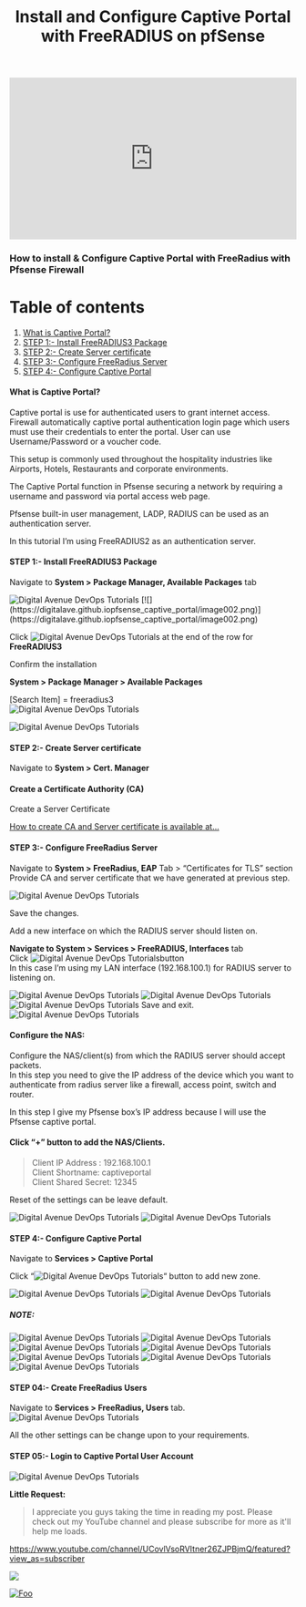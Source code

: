 ﻿---
layout: post
authors: [dimuthu_daundasekara]
title: 'Install and Configure Captive Portal with FreeRADIUS on pfSense'
image: /assets/img/post-imgs/pfsense_captive_portal/captive_portal_N.jpg
tags: [pfSense, Firewall, Captive Portal, WIFI]
category: pfSense
comments: true
last_modified_at: 2020-01-31
categories: 
    - "pfsense"
    - "Captive Portal"
---

<style>
.embed-container { position: relative; padding-bottom: 56.25%; height: 0; overflow: hidden; max-width: 100%; } .embed-container iframe, .embed-container object, .embed-container embed { position: absolute; top: 0; left: 0; width: 100%; height: 100%; }
</style>
<div class='embed-container'>
    <iframe src='https://www.youtube.com/embed/hqjE4KySvWU?&autoplay=1' frameborder='0' allow="accelerometer; autoplay; clipboard-write; encrypted-media; gyroscope; picture-in-picture" allowfullscreen>
    </iframe>
</div>

### How to install & Configure Captive Portal with FreeRadius with Pfsense Firewall

# Table of contents
1. [What is Captive Portal?](#What-is-Captive-Portal?)
2. [STEP 1:- Install FreeRADIUS3 Package](#STEP-1:-Install-FreeRADIUS3-Package)
3. [STEP 2:- Create Server certificate](#STEP-2:-Create-Server-certificate)
4. [STEP 3:- Configure FreeRadius Server](#STE-3:--Configure-FreeRadius-Server)
5. [STEP 4:- Configure Captive Portal](#STEP-4:--Configure-Captive-Portal)


#### What is Captive Portal?

Captive portal is use for authenticated users to grant internet access. Firewall automatically captive portal authentication login page which users must use their credentials to enter the portal. User can use Username/Password or a voucher code.

This setup is commonly used throughout the hospitality industries like Airports, Hotels, Restaurants and corporate environments.

The Captive Portal function in Pfsense securing a network by requiring a username and password via portal access web page.

Pfsense built-in user management, LADP, RADIUS can be used as an authentication server.

In this tutorial I’m using FreeRADIUS2 as an authentication server.

#### STEP 1:- Install FreeRADIUS3 Package

Navigate to  **System > Package Manager, Available Packages**  tab


<img src="/assets/img/post-imgs/pfsense_captive_portal/image002.png" width="auto" alt="Digital Avenue DevOps Tutorials">
[![](https://digitalave.github.iopfsense_captive_portal/image002.png)](https://digitalave.github.iopfsense_captive_portal/image002.png)

Click  <img src="/assets/img/post-imgs/pfsense_captive_portal/image002.png" width="auto" alt="Digital Avenue DevOps Tutorials"> at the end of the row for  **FreeRADIUS3**

Confirm the installation

**System > Package Manager > Available Packages**

[Search Item] = freeradius3  
<img src="/assets/img/post-imgs/pfsense_captive_portal/image003.png" width="auto" alt="Digital Avenue DevOps Tutorials">

<img src="/assets/img/post-imgs/pfsense_captive_portal/image004.png" width="auto" alt="Digital Avenue DevOps Tutorials">

#### STEP 2:- Create Server certificate

Navigate to  **System > Cert. Manager**

#### Create a Certificate Authority (CA)

Create a Server Certificate

[How to create CA and Server certificate is available at…](https://digitalave.github.io/2018/08/08/Setup-Remote-VPN-Access-Using-PfSense-and-OpenVPN/)

#### STEP 3:- Configure FreeRadius Server

Navigate to  **System > FreeRadius, EAP**  Tab > “Certificates for TLS” section  
Provide CA and server certificate that we have generated at previous step.

<img src="/assets/img/post-imgs/pfsense_captive_portal/image005.png" width="auto" alt="Digital Avenue DevOps Tutorials">

Save the changes.

Add a new interface on which the RADIUS server should listen on.

**Navigate to System > Services > FreeRADIUS, Interfaces**  tab  
Click <img src="/assets/img/post-imgs/pfsense_captive_portal/image001.png" width="auto" alt="Digital Avenue DevOps Tutorials">button  
In this case I’m using my LAN interface (192.168.100.1) for RADIUS server to listening on.

<img src="/assets/img/post-imgs/pfsense_captive_portal/image006.png" width="auto" alt="Digital Avenue DevOps Tutorials">

<img src="/assets/img/post-imgs/pfsense_captive_portal/image007.png" width="auto" alt="Digital Avenue DevOps Tutorials">

<img src="/assets/img/post-imgs/pfsense_captive_portal/image008.png" width="auto" alt="Digital Avenue DevOps Tutorials">
Save and exit.

<img src="/assets/img/post-imgs/pfsense_captive_portal/image009.png" width="auto" alt="Digital Avenue DevOps Tutorials">

#### Configure the NAS:

Configure the NAS/client(s) from which the RADIUS server should accept packets.  
In this step you need to give the IP address of the device which you want to authenticate from radius server like a firewall, access point, switch and router.

In this step I give my Pfsense box’s IP address because I will use the Pfsense captive portal.

#### Click “+” button to add the NAS/Clients.

> Client IP Address : 192.168.100.1  
> Client Shortname: captiveportal  
> Client Shared Secret: 12345

Reset of the settings can be leave default.

<img src="/assets/img/post-imgs/pfsense_captive_portal/image010.png" width="auto" alt="Digital Avenue DevOps Tutorials">

<img src="/assets/img/post-imgs/pfsense_captive_portal/image011.png" width="auto" alt="Digital Avenue DevOps Tutorials">

#### STEP 4:- Configure Captive Portal

Navigate to  **Services > Captive Portal**

Click “<img src="/assets/img/post-imgs/pfsense_captive_portal/image001.png" width="auto" alt="Digital Avenue DevOps Tutorials">“ button to add new zone.

<img src="/assets/img/post-imgs/pfsense_captive_portal/image012.png" width="auto" alt="Digital Avenue DevOps Tutorials">

<img src="/assets/img/post-imgs/pfsense_captive_portal/image013.png" width="auto" alt="Digital Avenue DevOps Tutorials">

##### NOTE:

<img src="/assets/img/post-imgs/pfsense_captive_portal/image014.png" width="auto" alt="Digital Avenue DevOps Tutorials">

<img src="/assets/img/post-imgs/pfsense_captive_portal/image015.png" width="auto" alt="Digital Avenue DevOps Tutorials">

<img src="/assets/img/post-imgs/pfsense_captive_portal/image016.png" width="auto" alt="Digital Avenue DevOps Tutorials">

<img src="/assets/img/post-imgs/pfsense_captive_portal/image017.png" width="auto" alt="Digital Avenue DevOps Tutorials">

<img src="/assets/img/post-imgs/pfsense_captive_portal/image018.png" width="auto" alt="Digital Avenue DevOps Tutorials"> 

<img src="/assets/img/post-imgs/pfsense_captive_portal/image019.png" width="auto" alt="Digital Avenue DevOps Tutorials"> 

<img src="/assets/img/post-imgs/pfsense_captive_portal/image020.png" width="auto" alt="Digital Avenue DevOps Tutorials">

#### STEP 04:- Create FreeRadius Users

Navigate to  **Services > FreeRadius, Users**  tab.  
<img src="/assets/img/post-imgs/pfsense_captive_portal/image021.png" width="auto" alt="Digital Avenue DevOps Tutorials">

All the other settings can be change upon to your requirements.

#### STEP 05:- Login to Captive Portal User Account  
<img src="/assets/img/post-imgs/pfsense_captive_portal/image022.png" width="auto" alt="Digital Avenue DevOps Tutorials">


**Little Request:**

> I appreciate you guys taking the time in reading my post. Please check out my YouTube channel and please subscribe for more as it'll help me loads.


<a href="https://www.youtube.com/channel/UCovlVsoRVItner26ZJPBjmQ/featured?view_as=subscriber" target="_blank">https://www.youtube.com/channel/UCovlVsoRVItner26ZJPBjmQ/featured?view_as=subscriber</a>


[<img src="Docker-Installation/sub.gif">](https://www.youtube.com/channel/UCovlVsoRVItner26ZJPBjmQ?sub_confirmation=1) 

[![Foo](Docker-Installation/sub.gif)](https://www.youtube.com/channel/UCovlVsoRVItner26ZJPBjmQ?sub_confirmation=1)